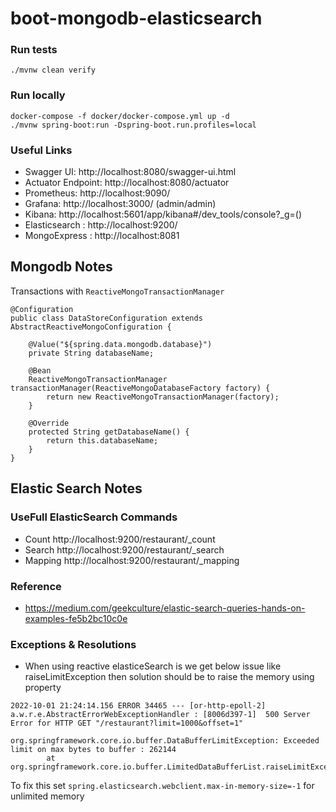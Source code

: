 # boot-mongodb-elasticsearch

### Run tests

```shell
./mvnw clean verify
```

### Run locally
```shell
docker-compose -f docker/docker-compose.yml up -d
./mvnw spring-boot:run -Dspring-boot.run.profiles=local
```


### Useful Links
* Swagger UI: http://localhost:8080/swagger-ui.html
* Actuator Endpoint: http://localhost:8080/actuator
* Prometheus: http://localhost:9090/
* Grafana: http://localhost:3000/ (admin/admin)
* Kibana: http://localhost:5601/app/kibana#/dev_tools/console?_g=()
* Elasticsearch : http://localhost:9200/
* MongoExpress : http://localhost:8081

## Mongodb Notes

Transactions with `ReactiveMongoTransactionManager`

```
@Configuration
public class DataStoreConfiguration extends AbstractReactiveMongoConfiguration {

    @Value("${spring.data.mongodb.database}")
    private String databaseName;

    @Bean
    ReactiveMongoTransactionManager transactionManager(ReactiveMongoDatabaseFactory factory) {
        return new ReactiveMongoTransactionManager(factory);
    }

    @Override
    protected String getDatabaseName() {
        return this.databaseName;
    }
}
```

## Elastic Search Notes

### UseFull ElasticSearch Commands
- Count http://localhost:9200/restaurant/_count
- Search http://localhost:9200/restaurant/_search
- Mapping http://localhost:9200/restaurant/_mapping


### Reference
- https://medium.com/geekculture/elastic-search-queries-hands-on-examples-fe5b2bc10c0e

### Exceptions & Resolutions
 * When using reactive elasticeSearch is we get below issue like raiseLimitException then solution should be to raise the memory using property

``` 
2022-10-01 21:24:14.156 ERROR 34465 --- [or-http-epoll-2] a.w.r.e.AbstractErrorWebExceptionHandler : [8006d397-1]  500 Server Error for HTTP GET "/restaurant?limit=1000&offset=1"

org.springframework.core.io.buffer.DataBufferLimitException: Exceeded limit on max bytes to buffer : 262144
        at org.springframework.core.io.buffer.LimitedDataBufferList.raiseLimitException(LimitedDataBufferList.java:99)
```


To fix this set `spring.elasticsearch.webclient.max-in-memory-size=-1` for unlimited memory
